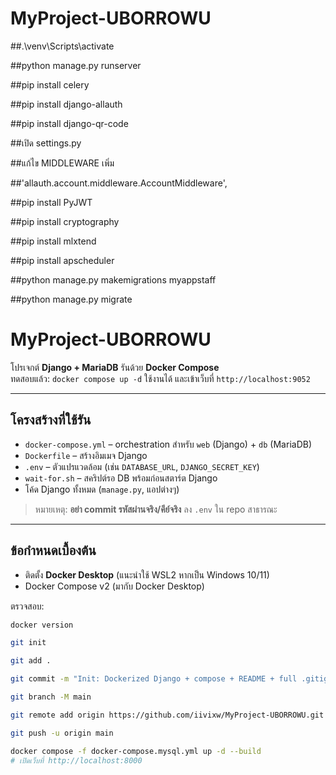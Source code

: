 # MyProject-UBORROWU

##.\venv\Scripts\activate

##python manage.py runserver

##pip install celery

##pip install django-allauth

##pip install django-qr-code

##เปิด settings.py

##แก้ไข MIDDLEWARE เพิ่ม

##'allauth.account.middleware.AccountMiddleware',

##pip install PyJWT

##pip install cryptography

##pip install mlxtend

##pip install apscheduler

##python manage.py makemigrations myappstaff

##python manage.py migrate

# MyProject-UBORROWU

โปรเจกต์ **Django + MariaDB** รันด้วย **Docker Compose**  
ทดสอบแล้ว: `docker compose up -d` ใช้งานได้ และเข้าเว็บที่ `http://localhost:9052`

---

## โครงสร้างที่ใช้รัน
- `docker-compose.yml` – orchestration สำหรับ `web` (Django) + `db` (MariaDB)
- `Dockerfile` – สร้างอิมเมจ Django
- `.env` – ตัวแปรแวดล้อม (เช่น `DATABASE_URL`, `DJANGO_SECRET_KEY`)
- `wait-for.sh` – สคริปต์รอ DB พร้อมก่อนสตาร์ต Django
- โค้ด Django ทั้งหมด (`manage.py`, แอปต่างๆ)

> หมายเหตุ: **อย่า commit รหัสผ่านจริง/คีย์จริง** ลง `.env` ใน repo สาธารณะ

---

## ข้อกำหนดเบื้องต้น
- ติดตั้ง **Docker Desktop** (แนะนำใช้ WSL2 หากเป็น Windows 10/11)
- Docker Compose v2 (มากับ Docker Desktop)

ตรวจสอบ:
```bash
docker version

git init

git add .

git commit -m "Init: Dockerized Django + compose + README + full .gitignore"

git branch -M main

git remote add origin https://github.com/iivixw/MyProject-UBORROWU.git

git push -u origin main

docker compose -f docker-compose.mysql.yml up -d --build
# เปิดเว็บที่ http://localhost:8000
